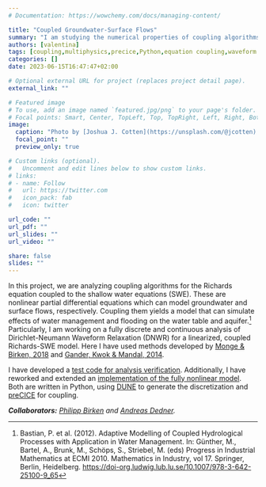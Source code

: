 ```yaml
---
# Documentation: https://wowchemy.com/docs/managing-content/

title: "Coupled Groundwater-Surface Flows"
summary: "I am studying the numerical properties of coupling algorithms for flood prediction models. This is a project in collaboration with [Philipp Birken](https://www.maths.lu.se/staff/philipp-birken) and [Andreas Dedner](https://warwick.ac.uk/fac/sci/maths/people/staff/andreas_dedner/)."
authors: [valentina]
tags: [coupling,multiphysics,precice,Python,equation coupling,waveform iterations]
categories: []
date: 2023-06-15T16:47:47+02:00

# Optional external URL for project (replaces project detail page).
external_link: ""

# Featured image
# To use, add an image named `featured.jpg/png` to your page's folder.
# Focal points: Smart, Center, TopLeft, Top, TopRight, Left, Right, BottomLeft, Bottom, BottomRight.
image:
  caption: "Photo by [Joshua J. Cotten](https://unsplash.com/@jcotten) on [Unsplash](https://unsplash.com/photos/green-trees-near-body-of-water-during-daytime-zlqmr4mESS8)"
  focal_point: ""
  preview_only: true

# Custom links (optional).
#   Uncomment and edit lines below to show custom links.
# links:
# - name: Follow
#   url: https://twitter.com
#   icon_pack: fab
#   icon: twitter

url_code: ""
url_pdf: ""
url_slides: ""
url_video: ""

share: false
slides: ""
---
```


In this project, we are analyzing coupling algorithms for the Richards equation coupled to the shallow water equations (SWE).
These are nonlinear partial differential equations which can model groundwater and surface flows, respectively.
Coupling them yields a model that can simulate effects of water management and flooding on the water table and aquifer.[^1]
Particularly, I am working on a fully discrete and continuous analysis of Dirichlet-Neumann Waveform Relaxation (DNWR) for a linearized, coupled Richards-SWE model.
Here I have used methods developed by [Monge & Birken, 2018](https://doi-org.ludwig.lub.lu.se/10.1007/s00466-017-1511-3) and [Gander, Kwok & Mandal, 2014](https://doi-org.ludwig.lub.lu.se/10.1007/978-3-319-18827-0_51).

I have developed a [test code for analysis verification](https://github.com/valentinaschueller/richards-swe-coupling).
Additionally, I have reworked and extended an [implementation of the fully nonlinear model](https://gitlab.maths.lu.se/robertk/coupling).
Both are written in Python, using [DUNE](https://dune-project.org/) to generate the discretization and [preCICE](https://precice.org/) for coupling.

***Collaborators:** [Philipp Birken](https://www.maths.lu.se/staff/philipp-birken) and [Andreas Dedner](https://warwick.ac.uk/fac/sci/maths/people/staff/andreas_dedner/).*

[^1]: Bastian, P. et al. (2012). Adaptive Modelling of Coupled Hydrological Processes with Application in Water Management. In: Günther, M., Bartel, A., Brunk, M., Schöps, S., Striebel, M. (eds) Progress in Industrial Mathematics at ECMI 2010. Mathematics in Industry, vol 17. Springer, Berlin, Heidelberg. https://doi-org.ludwig.lub.lu.se/10.1007/978-3-642-25100-9_65

